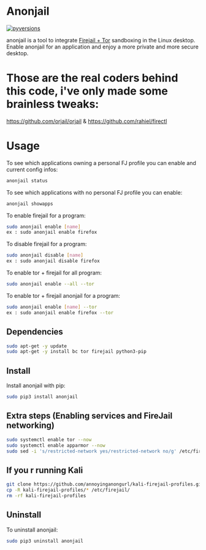 Anonjail
=======

[![pyversions](https://img.shields.io/badge/python-3.3%2B-blue.svg)](https://pypi.org/project/anonjail/)

anonjail is a tool to integrate [Firejail + Tor](https://firejail.wordpress.com/)
sandboxing in the Linux desktop. Enable anonjail for an application and enjoy a
more private and more secure desktop.

Those are the real coders behind this code, i've only made some brainless tweaks:
=======

https://github.com/orjail/orjail & https://github.com/rahiel/firectl


# Usage

To see which applications owning a personal FJ profile you can enable and current config infos:
``` bash
anonjail status
```

To see which applications with no personal FJ profile you can enable:
``` bash
anonjail showapps
```

To enable firejail for a program:
``` bash
sudo anonjail enable [name]
ex : sudo anonjail enable firefox
```

To disable firejail for a program:
``` bash
sudo anonjail disable [name]
ex : sudo anonjail disable firefox
```

To enable tor + firejail for all program:
``` bash
sudo anonjail enable --all --tor
```

To enable tor + firejail anonjail for a program:
``` bash
sudo anonjail enable [name] --tor
ex : sudo anonjail enable firefox --tor
```

## Dependencies
``` bash
sudo apt-get -y update
sudo apt-get -y install bc tor firejail python3-pip
```

## Install

Install anonjail with pip:
``` bash
sudo pip3 install anonjail
```

## Extra steps (Enabling services and FireJail networking)
``` bash
sudo systemctl enable tor --now
sudo systemctl enable apparmor --now
sudo sed -i 's/restricted-network yes/restricted-network no/g' /etc/firejail/firejail.config
```

## If you r running Kali
``` bash
git clone https://github.com/annoyinganongurl/kali-firejail-profiles.git
cp -R kali-firejail-profiles/* /etc/firejail/
rm -rf kali-firejail-profiles
```

## Uninstall

To uninstall anonjail:
``` bash
sudo pip3 uninstall anonjail
```
